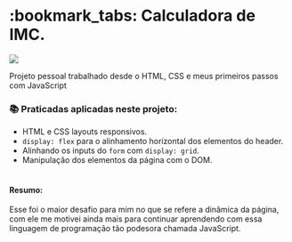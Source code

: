 <h1 aling="center">
    <br>:bookmark_tabs: Calculadora de IMC.
</h1>

<p aling="center">
<img src="https://user-images.githubusercontent.com/89812024/195703302-b9fac988-2add-4669-acda-fa5ab618e691.png">
</p>

Projeto pessoal trabalhado desde o HTML, CSS e meus primeiros passos com JavaScript

### :books: Praticadas aplicadas neste projeto:
- HTML e CSS layouts responsivos.
- `display: flex` para o alinhamento horizontal dos elementos do header.
- Alinhando os inputs do `form` com `display: grid`.
- Manipulação dos elementos da página com o DOM.

<h4>
    <br>Resumo:
</h4>

<p>Esse foi o maior desafio para mim no que se refere a dinâmica da página, com ele me motivei ainda mais para continuar aprendendo com essa linguagem de programação tão podesora chamada JavaScript.</p>
